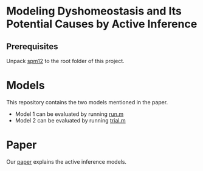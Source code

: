 # Modeling Dyshomeostasis and Its Potential Causes by Active Inference

## Prerequisites
Unpack [spm12](https://www.fil.ion.ucl.ac.uk/spm/software/spm12/) to the root folder of this project.

# Models
This repository contains the two models mentioned in the paper. 
- Model 1 can be evaluated by running [run.m](model1/run.m)
- Model 2 can be evaluated by running [trial.m](model2/Trial.m)


# Paper
Our [paper](paper.pdf) explains the active inference models.